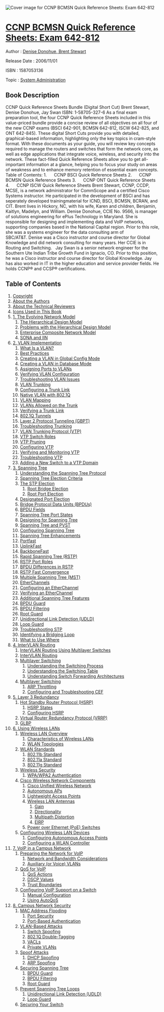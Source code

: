 ![Cover image for CCNP BCMSN Quick Reference Sheets: Exam 642-812](https://imgdetail.ebookreading.net/cover/cover/system_admin/EB1587053136.jpg)

[CCNP BCMSN Quick Reference Sheets: Exam 642-812](https://ebookreading.net/view/book/CCNP+BCMSN+Quick+Reference+Sheets%3A+Exam+642-812-EB1587053136_1.html "CCNP BCMSN Quick Reference Sheets: Exam 642-812")
====================================================================================================================

Author : [Denise Donohue](https://ebookreading.net/search/author/Denise+Donohue),[ Brent Stewart](https://ebookreading.net/search/author/+Brent+Stewart)

Release Date : 2006/11/01

ISBN : 1587053136

Topic : [System Administration](https://ebookreading.net/search/category/system-administration)

Book Description
-----------------

CCNP Quick Reference Sheets Bundle (Digital Short Cut)
Brent Stewart, Denise Donohue, Jay Swan
ISBN: 1-58705-327-6
As a final exam preparation tool, the four CCNP Quick Reference Sheets included in this value-priced bundle provide a concise review of all objectives on all four of the new CCNP exams (BSCI 642-901, BCMSN 642-812, ISCW 642-825, and ONT 642-845). These digital Short Cuts provide you with detailed, graphical-based information, highlighting only the key topics in cram-style format.
With these documents as your guide, you will review key concepts required to manage the routers and switches that form the network core, as well as edge applications that integrate voice, wireless, and security into the network. These fact-filled Quick Reference Sheets allow you to get all-important information at a glance, helping you to focus your study on areas of weakness and to enhance memory retention of essential exam concepts.
Table of Contents:
1.      CCNP BSCI Quick Reference Sheets
2.      CCNP BCMSN Quick Reference Sheets
3.      CCNP ONT Quick Reference Sheets
4.      CCNP ISCW Quick Reference Sheets
Brent Stewart, CCNP, CCDP, MCSE, is a network administrator for CommScope and a certified Cisco Systems instructor. He participated in the development of BSCI and has seperately developed trainingmaterial for ICND, BSCI, BCMSN, BCRAN, and CIT. Brent lives in Hickory, NC, with his wife, Karen and children, Benjamin, Kaitlyn, Madelyn, and William.
Denise Donohue, CCIE No. 9566, is manager of solutions engineering for ePlus Technology in Maryland. She is responsible for designing and implementing data and VoIP networks, supporting companies based in the National Capital region. Prior to this role, she was a systems engineer for the data consulting arm of SBC/AT&amp;T. Denise was a Cisco instructor and course director for Global Knowledge and did network consulting for many years. Her CCIE is in Routing and Switching.  
Jay Swan is a senior network engineer for the Southern Ute Indian Tribe Growth Fund in Ignacio, CO. Prior to this position, he was a Cisco instructor and course director for Global Knowledge. Jay has also worked in IT in the higher education and service provider fields. He holds CCNP® and CCSP® certifications.
              
Table of Contents
-----------------

1. [Copyright](https://ebookreading.net/view/book/CCNP+BCMSN+Quick+Reference+Sheets%3A+Exam+642-812-EB1587053136_1.html)
1. [About the Authors](https://ebookreading.net/view/book/CCNP+BCMSN+Quick+Reference+Sheets%3A+Exam+642-812-EB1587053136_2.html)
1. [About the Technical Reviewers](https://ebookreading.net/view/book/CCNP+BCMSN+Quick+Reference+Sheets%3A+Exam+642-812-EB1587053136_3.html)
1. [Icons Used in This Book](https://ebookreading.net/view/book/CCNP+BCMSN+Quick+Reference+Sheets%3A+Exam+642-812-EB1587053136_4.html)
1. [1. The Evolving Network Model](https://ebookreading.net/view/book/CCNP+BCMSN+Quick+Reference+Sheets%3A+Exam+642-812-EB1587053136_5.html)
    1. [The Hierarchical Design Model](https://ebookreading.net/view/book/CCNP+BCMSN+Quick+Reference+Sheets%3A+Exam+642-812-EB1587053136_5.html#ch01lev1sec1)
    1. [Problems with the Hierarchical Design Model](https://ebookreading.net/view/book/CCNP+BCMSN+Quick+Reference+Sheets%3A+Exam+642-812-EB1587053136_5.html#ch01lev1sec2)
    1. [Enterprise Composite Network Model](https://ebookreading.net/view/book/CCNP+BCMSN+Quick+Reference+Sheets%3A+Exam+642-812-EB1587053136_5.html#ch01lev1sec3)
    1. [SONA and IIN](https://ebookreading.net/view/book/CCNP+BCMSN+Quick+Reference+Sheets%3A+Exam+642-812-EB1587053136_5.html#ch01lev1sec4)
1. [2. VLAN Implementation](https://ebookreading.net/view/book/CCNP+BCMSN+Quick+Reference+Sheets%3A+Exam+642-812-EB1587053136_6.html)
    1. [What Is a VLAN?](https://ebookreading.net/view/book/CCNP+BCMSN+Quick+Reference+Sheets%3A+Exam+642-812-EB1587053136_6.html#ch02lev1sec1)
    1. [Best Practices](https://ebookreading.net/view/book/CCNP+BCMSN+Quick+Reference+Sheets%3A+Exam+642-812-EB1587053136_6.html#ch02lev1sec2)
    1. [Creating a VLAN in Global Config Mode](https://ebookreading.net/view/book/CCNP+BCMSN+Quick+Reference+Sheets%3A+Exam+642-812-EB1587053136_6.html#ch02lev1sec3)
    1. [Creating a VLAN in Database Mode](https://ebookreading.net/view/book/CCNP+BCMSN+Quick+Reference+Sheets%3A+Exam+642-812-EB1587053136_6.html#ch02lev1sec4)
    1. [Assigning Ports to VLANs](https://ebookreading.net/view/book/CCNP+BCMSN+Quick+Reference+Sheets%3A+Exam+642-812-EB1587053136_6.html#ch02lev1sec5)
    1. [Verifying VLAN Configuration](https://ebookreading.net/view/book/CCNP+BCMSN+Quick+Reference+Sheets%3A+Exam+642-812-EB1587053136_6.html#ch02lev1sec6)
    1. [Troubleshooting VLAN Issues](https://ebookreading.net/view/book/CCNP+BCMSN+Quick+Reference+Sheets%3A+Exam+642-812-EB1587053136_6.html#ch02lev1sec7)
    1. [VLAN Trunking](https://ebookreading.net/view/book/CCNP+BCMSN+Quick+Reference+Sheets%3A+Exam+642-812-EB1587053136_6.html#ch02lev1sec8)
    1. [Configuring a Trunk Link](https://ebookreading.net/view/book/CCNP+BCMSN+Quick+Reference+Sheets%3A+Exam+642-812-EB1587053136_6.html#ch02lev1sec9)
    1. [Native VLAN with 802.1Q](https://ebookreading.net/view/book/CCNP+BCMSN+Quick+Reference+Sheets%3A+Exam+642-812-EB1587053136_6.html#ch02lev1sec10)
    1. [VLAN Mapping](https://ebookreading.net/view/book/CCNP+BCMSN+Quick+Reference+Sheets%3A+Exam+642-812-EB1587053136_6.html#ch02lev1sec11)
    1. [VLANs Allowed on the Trunk](https://ebookreading.net/view/book/CCNP+BCMSN+Quick+Reference+Sheets%3A+Exam+642-812-EB1587053136_6.html#ch02lev1sec12)
    1. [Verifying a Trunk Link](https://ebookreading.net/view/book/CCNP+BCMSN+Quick+Reference+Sheets%3A+Exam+642-812-EB1587053136_6.html#ch02lev1sec13)
    1. [802.1Q Tunnels](https://ebookreading.net/view/book/CCNP+BCMSN+Quick+Reference+Sheets%3A+Exam+642-812-EB1587053136_6.html#ch02lev1sec14)
    1. [Layer 2 Protocol Tunneling (GBPT)](https://ebookreading.net/view/book/CCNP+BCMSN+Quick+Reference+Sheets%3A+Exam+642-812-EB1587053136_6.html#ch02lev1sec15)
    1. [Troubleshooting Trunking](https://ebookreading.net/view/book/CCNP+BCMSN+Quick+Reference+Sheets%3A+Exam+642-812-EB1587053136_6.html#ch02lev1sec16)
    1. [VLAN Trunking Protocol (VTP)](https://ebookreading.net/view/book/CCNP+BCMSN+Quick+Reference+Sheets%3A+Exam+642-812-EB1587053136_6.html#ch02lev1sec17)
    1. [VTP Switch Roles](https://ebookreading.net/view/book/CCNP+BCMSN+Quick+Reference+Sheets%3A+Exam+642-812-EB1587053136_6.html#ch02lev1sec18)
    1. [VTP Pruning](https://ebookreading.net/view/book/CCNP+BCMSN+Quick+Reference+Sheets%3A+Exam+642-812-EB1587053136_6.html#ch02lev1sec19)
    1. [Configuring VTP](https://ebookreading.net/view/book/CCNP+BCMSN+Quick+Reference+Sheets%3A+Exam+642-812-EB1587053136_6.html#ch02lev1sec20)
    1. [Verifying and Monitoring VTP](https://ebookreading.net/view/book/CCNP+BCMSN+Quick+Reference+Sheets%3A+Exam+642-812-EB1587053136_6.html#ch02lev1sec21)
    1. [Troubleshooting VTP](https://ebookreading.net/view/book/CCNP+BCMSN+Quick+Reference+Sheets%3A+Exam+642-812-EB1587053136_6.html#ch02lev1sec22)
    1. [Adding a New Switch to a VTP Domain](https://ebookreading.net/view/book/CCNP+BCMSN+Quick+Reference+Sheets%3A+Exam+642-812-EB1587053136_6.html#ch02lev1sec23)
1. [3. Spanning Tree](https://ebookreading.net/view/book/CCNP+BCMSN+Quick+Reference+Sheets%3A+Exam+642-812-EB1587053136_7.html)
    1. [Understanding the Spanning Tree Protocol](https://ebookreading.net/view/book/CCNP+BCMSN+Quick+Reference+Sheets%3A+Exam+642-812-EB1587053136_7.html#ch03lev1sec1)
    1. [Spanning Tree Election Criteria](https://ebookreading.net/view/book/CCNP+BCMSN+Quick+Reference+Sheets%3A+Exam+642-812-EB1587053136_7.html#ch03lev1sec2)
    1. [The STP Election](https://ebookreading.net/view/book/CCNP+BCMSN+Quick+Reference+Sheets%3A+Exam+642-812-EB1587053136_7.html#ch03lev1sec3)
        1. [Root Bridge Election](https://ebookreading.net/view/book/CCNP+BCMSN+Quick+Reference+Sheets%3A+Exam+642-812-EB1587053136_7.html#ch03lev2sec1)
        1. [Root Port Election](https://ebookreading.net/view/book/CCNP+BCMSN+Quick+Reference+Sheets%3A+Exam+642-812-EB1587053136_7.html#ch03lev2sec2)
    1. [Designated Port Election](https://ebookreading.net/view/book/CCNP+BCMSN+Quick+Reference+Sheets%3A+Exam+642-812-EB1587053136_7.html#ch03lev1sec4)
    1. [Bridge Protocol Data Units (BPDUs)](https://ebookreading.net/view/book/CCNP+BCMSN+Quick+Reference+Sheets%3A+Exam+642-812-EB1587053136_7.html#ch03lev1sec5)
    1. [BPDU Fields](https://ebookreading.net/view/book/CCNP+BCMSN+Quick+Reference+Sheets%3A+Exam+642-812-EB1587053136_7.html#ch03lev1sec6)
    1. [Spanning Tree Port States](https://ebookreading.net/view/book/CCNP+BCMSN+Quick+Reference+Sheets%3A+Exam+642-812-EB1587053136_7.html#ch03lev1sec7)
    1. [Designing for Spanning Tree](https://ebookreading.net/view/book/CCNP+BCMSN+Quick+Reference+Sheets%3A+Exam+642-812-EB1587053136_7.html#ch03lev1sec8)
    1. [Spanning Tree and PVST](https://ebookreading.net/view/book/CCNP+BCMSN+Quick+Reference+Sheets%3A+Exam+642-812-EB1587053136_7.html#ch03lev1sec9)
    1. [Configuring Spanning Tree](https://ebookreading.net/view/book/CCNP+BCMSN+Quick+Reference+Sheets%3A+Exam+642-812-EB1587053136_7.html#ch03lev1sec10)
    1. [Spanning Tree Enhancements](https://ebookreading.net/view/book/CCNP+BCMSN+Quick+Reference+Sheets%3A+Exam+642-812-EB1587053136_7.html#ch03lev1sec11)
    1. [Portfast](https://ebookreading.net/view/book/CCNP+BCMSN+Quick+Reference+Sheets%3A+Exam+642-812-EB1587053136_7.html#ch03lev1sec12)
    1. [UplinkFast](https://ebookreading.net/view/book/CCNP+BCMSN+Quick+Reference+Sheets%3A+Exam+642-812-EB1587053136_7.html#ch03lev1sec13)
    1. [BackboneFast](https://ebookreading.net/view/book/CCNP+BCMSN+Quick+Reference+Sheets%3A+Exam+642-812-EB1587053136_7.html#ch03lev1sec14)
    1. [Rapid Spanning Tree (RSTP)](https://ebookreading.net/view/book/CCNP+BCMSN+Quick+Reference+Sheets%3A+Exam+642-812-EB1587053136_7.html#ch03lev1sec15)
    1. [RSTP Port Roles](https://ebookreading.net/view/book/CCNP+BCMSN+Quick+Reference+Sheets%3A+Exam+642-812-EB1587053136_7.html#ch03lev1sec16)
    1. [BPDU Differences in RSTP](https://ebookreading.net/view/book/CCNP+BCMSN+Quick+Reference+Sheets%3A+Exam+642-812-EB1587053136_7.html#ch03lev1sec17)
    1. [RSTP Fast Convergence](https://ebookreading.net/view/book/CCNP+BCMSN+Quick+Reference+Sheets%3A+Exam+642-812-EB1587053136_7.html#ch03lev1sec18)
    1. [Multiple Spanning Tree (MST)](https://ebookreading.net/view/book/CCNP+BCMSN+Quick+Reference+Sheets%3A+Exam+642-812-EB1587053136_7.html#ch03lev1sec19)
    1. [EtherChannels](https://ebookreading.net/view/book/CCNP+BCMSN+Quick+Reference+Sheets%3A+Exam+642-812-EB1587053136_7.html#ch03lev1sec20)
    1. [Configuring an EtherChannel](https://ebookreading.net/view/book/CCNP+BCMSN+Quick+Reference+Sheets%3A+Exam+642-812-EB1587053136_7.html#ch03lev1sec21)
    1. [Verifying an EtherChannel](https://ebookreading.net/view/book/CCNP+BCMSN+Quick+Reference+Sheets%3A+Exam+642-812-EB1587053136_7.html#ch03lev1sec22)
    1. [Additional Spanning Tree Features](https://ebookreading.net/view/book/CCNP+BCMSN+Quick+Reference+Sheets%3A+Exam+642-812-EB1587053136_7.html#ch03lev1sec23)
    1. [BPDU Guard](https://ebookreading.net/view/book/CCNP+BCMSN+Quick+Reference+Sheets%3A+Exam+642-812-EB1587053136_7.html#ch03lev1sec24)
    1. [BPDU Filtering](https://ebookreading.net/view/book/CCNP+BCMSN+Quick+Reference+Sheets%3A+Exam+642-812-EB1587053136_7.html#ch03lev1sec25)
    1. [Root Guard](https://ebookreading.net/view/book/CCNP+BCMSN+Quick+Reference+Sheets%3A+Exam+642-812-EB1587053136_7.html#ch03lev1sec26)
    1. [Unidirectional Link Detection (UDLD)](https://ebookreading.net/view/book/CCNP+BCMSN+Quick+Reference+Sheets%3A+Exam+642-812-EB1587053136_7.html#ch03lev1sec27)
    1. [Loop Guard](https://ebookreading.net/view/book/CCNP+BCMSN+Quick+Reference+Sheets%3A+Exam+642-812-EB1587053136_7.html#ch03lev1sec28)
    1. [Troubleshooting STP](https://ebookreading.net/view/book/CCNP+BCMSN+Quick+Reference+Sheets%3A+Exam+642-812-EB1587053136_7.html#ch03lev1sec29)
    1. [Identifying a Bridging Loop](https://ebookreading.net/view/book/CCNP+BCMSN+Quick+Reference+Sheets%3A+Exam+642-812-EB1587053136_7.html#ch03lev1sec30)
    1. [What to Use Where](https://ebookreading.net/view/book/CCNP+BCMSN+Quick+Reference+Sheets%3A+Exam+642-812-EB1587053136_7.html#ch03lev1sec31)
1. [4. InterVLAN Routing](https://ebookreading.net/view/book/CCNP+BCMSN+Quick+Reference+Sheets%3A+Exam+642-812-EB1587053136_8.html)
    1. [InterVLAN Routing Using Multilayer Switches](https://ebookreading.net/view/book/CCNP+BCMSN+Quick+Reference+Sheets%3A+Exam+642-812-EB1587053136_8.html#ch04lev1sec1)
    1. [InterVLAN Routing](https://ebookreading.net/view/book/CCNP+BCMSN+Quick+Reference+Sheets%3A+Exam+642-812-EB1587053136_8.html#ch04lev1sec2)
    1. [Multilayer Switching](https://ebookreading.net/view/book/CCNP+BCMSN+Quick+Reference+Sheets%3A+Exam+642-812-EB1587053136_8.html#ch04lev1sec3)
        1. [Understanding the Switching Process](https://ebookreading.net/view/book/CCNP+BCMSN+Quick+Reference+Sheets%3A+Exam+642-812-EB1587053136_8.html#ch04lev2sec1)
        1. [Understanding the Switching Table](https://ebookreading.net/view/book/CCNP+BCMSN+Quick+Reference+Sheets%3A+Exam+642-812-EB1587053136_8.html#ch04lev2sec2)
        1. [Understanding Switch Forwarding Architectures](https://ebookreading.net/view/book/CCNP+BCMSN+Quick+Reference+Sheets%3A+Exam+642-812-EB1587053136_8.html#ch04lev2sec3)
    1. [Multilayer Switching](https://ebookreading.net/view/book/CCNP+BCMSN+Quick+Reference+Sheets%3A+Exam+642-812-EB1587053136_8.html#ch04lev1sec4)
        1. [ARP Throttling](https://ebookreading.net/view/book/CCNP+BCMSN+Quick+Reference+Sheets%3A+Exam+642-812-EB1587053136_8.html#ch04lev2sec4)
        1. [Configuring and Troubleshooting CEF](https://ebookreading.net/view/book/CCNP+BCMSN+Quick+Reference+Sheets%3A+Exam+642-812-EB1587053136_8.html#ch04lev2sec5)
1. [5. Layer 3 Redundancy](https://ebookreading.net/view/book/CCNP+BCMSN+Quick+Reference+Sheets%3A+Exam+642-812-EB1587053136_9.html)
    1. [Hot Standby Router Protocol (HSRP)](https://ebookreading.net/view/book/CCNP+BCMSN+Quick+Reference+Sheets%3A+Exam+642-812-EB1587053136_9.html#ch05lev1sec1)
        1. [HSRP States](https://ebookreading.net/view/book/CCNP+BCMSN+Quick+Reference+Sheets%3A+Exam+642-812-EB1587053136_9.html#ch05lev2sec1)
        1. [Configuring HSRP](https://ebookreading.net/view/book/CCNP+BCMSN+Quick+Reference+Sheets%3A+Exam+642-812-EB1587053136_9.html#ch05lev2sec2)
    1. [Virtual Router Redundancy Protocol (VRRP)](https://ebookreading.net/view/book/CCNP+BCMSN+Quick+Reference+Sheets%3A+Exam+642-812-EB1587053136_9.html#ch05lev1sec2)
    1. [GLBP](https://ebookreading.net/view/book/CCNP+BCMSN+Quick+Reference+Sheets%3A+Exam+642-812-EB1587053136_9.html#ch05lev1sec3)
1. [6. Using Wireless LANs](https://ebookreading.net/view/book/CCNP+BCMSN+Quick+Reference+Sheets%3A+Exam+642-812-EB1587053136_10.html)
    1. [Wireless LAN Overview](https://ebookreading.net/view/book/CCNP+BCMSN+Quick+Reference+Sheets%3A+Exam+642-812-EB1587053136_10.html#ch06lev1sec1)
        1. [Characteristics of Wireless LANs](https://ebookreading.net/view/book/CCNP+BCMSN+Quick+Reference+Sheets%3A+Exam+642-812-EB1587053136_10.html#ch06lev2sec1)
        1. [WLAN Topologies](https://ebookreading.net/view/book/CCNP+BCMSN+Quick+Reference+Sheets%3A+Exam+642-812-EB1587053136_10.html#ch06lev2sec2)
    1. [WLAN Standards](https://ebookreading.net/view/book/CCNP+BCMSN+Quick+Reference+Sheets%3A+Exam+642-812-EB1587053136_10.html#ch06lev1sec2)
        1. [802.11b Standard](https://ebookreading.net/view/book/CCNP+BCMSN+Quick+Reference+Sheets%3A+Exam+642-812-EB1587053136_10.html#ch06lev2sec3)
        1. [802.11a Standard](https://ebookreading.net/view/book/CCNP+BCMSN+Quick+Reference+Sheets%3A+Exam+642-812-EB1587053136_10.html#ch06lev2sec4)
        1. [802.11g Standard](https://ebookreading.net/view/book/CCNP+BCMSN+Quick+Reference+Sheets%3A+Exam+642-812-EB1587053136_10.html#ch06lev2sec5)
    1. [Wireless Security](https://ebookreading.net/view/book/CCNP+BCMSN+Quick+Reference+Sheets%3A+Exam+642-812-EB1587053136_10.html#ch06lev1sec3)
        1. [WPA/WPA2 Authentication](https://ebookreading.net/view/book/CCNP+BCMSN+Quick+Reference+Sheets%3A+Exam+642-812-EB1587053136_10.html#ch06lev2sec6)
    1. [Cisco Wireless Network Components](https://ebookreading.net/view/book/CCNP+BCMSN+Quick+Reference+Sheets%3A+Exam+642-812-EB1587053136_10.html#ch06lev1sec4)
        1. [Cisco Unified Wireless Network](https://ebookreading.net/view/book/CCNP+BCMSN+Quick+Reference+Sheets%3A+Exam+642-812-EB1587053136_10.html#ch06lev2sec7)
        1. [Autonomous APs](https://ebookreading.net/view/book/CCNP+BCMSN+Quick+Reference+Sheets%3A+Exam+642-812-EB1587053136_10.html#ch06lev2sec8)
        1. [Lightweight Access Points](https://ebookreading.net/view/book/CCNP+BCMSN+Quick+Reference+Sheets%3A+Exam+642-812-EB1587053136_10.html#ch06lev2sec9)
        1. [Wireless LAN Antennas](https://ebookreading.net/view/book/CCNP+BCMSN+Quick+Reference+Sheets%3A+Exam+642-812-EB1587053136_10.html#ch06lev2sec10)
            1. [Gain](https://ebookreading.net/view/book/CCNP+BCMSN+Quick+Reference+Sheets%3A+Exam+642-812-EB1587053136_10.html#ch06lev3sec1)
            1. [Directionality](https://ebookreading.net/view/book/CCNP+BCMSN+Quick+Reference+Sheets%3A+Exam+642-812-EB1587053136_10.html#ch06lev3sec2)
            1. [Multipath Distortion](https://ebookreading.net/view/book/CCNP+BCMSN+Quick+Reference+Sheets%3A+Exam+642-812-EB1587053136_10.html#ch06lev3sec3)
            1. [EIRP](https://ebookreading.net/view/book/CCNP+BCMSN+Quick+Reference+Sheets%3A+Exam+642-812-EB1587053136_10.html#ch06lev3sec4)
        1. [Power over Ethernet (PoE) Switches](https://ebookreading.net/view/book/CCNP+BCMSN+Quick+Reference+Sheets%3A+Exam+642-812-EB1587053136_10.html#ch06lev2sec11)
    1. [Configuring Wireless LAN Devices](https://ebookreading.net/view/book/CCNP+BCMSN+Quick+Reference+Sheets%3A+Exam+642-812-EB1587053136_10.html#ch06lev1sec5)
        1. [Configuring Autonomous Access Points](https://ebookreading.net/view/book/CCNP+BCMSN+Quick+Reference+Sheets%3A+Exam+642-812-EB1587053136_10.html#ch06lev2sec12)
        1. [Configuring a WLAN Controller](https://ebookreading.net/view/book/CCNP+BCMSN+Quick+Reference+Sheets%3A+Exam+642-812-EB1587053136_10.html#ch06lev2sec13)
1. [7. VoIP in a Campus Network](https://ebookreading.net/view/book/CCNP+BCMSN+Quick+Reference+Sheets%3A+Exam+642-812-EB1587053136_11.html)
    1. [Preparing the Network for VoIP](https://ebookreading.net/view/book/CCNP+BCMSN+Quick+Reference+Sheets%3A+Exam+642-812-EB1587053136_11.html#ch07lev1sec1)
        1. [Network and Bandwidth Considerations](https://ebookreading.net/view/book/CCNP+BCMSN+Quick+Reference+Sheets%3A+Exam+642-812-EB1587053136_11.html#ch07lev2sec1)
        1. [Auxiliary (or Voice) VLANs](https://ebookreading.net/view/book/CCNP+BCMSN+Quick+Reference+Sheets%3A+Exam+642-812-EB1587053136_11.html#ch07lev2sec2)
    1. [QoS for VoIP](https://ebookreading.net/view/book/CCNP+BCMSN+Quick+Reference+Sheets%3A+Exam+642-812-EB1587053136_11.html#ch07lev1sec2)
        1. [QoS Actions](https://ebookreading.net/view/book/CCNP+BCMSN+Quick+Reference+Sheets%3A+Exam+642-812-EB1587053136_11.html#ch07lev2sec3)
        1. [DSCP Values](https://ebookreading.net/view/book/CCNP+BCMSN+Quick+Reference+Sheets%3A+Exam+642-812-EB1587053136_11.html#ch07lev2sec4)
        1. [Trust Boundaries](https://ebookreading.net/view/book/CCNP+BCMSN+Quick+Reference+Sheets%3A+Exam+642-812-EB1587053136_11.html#ch07lev2sec5)
    1. [Configuring VoIP Support on a Switch](https://ebookreading.net/view/book/CCNP+BCMSN+Quick+Reference+Sheets%3A+Exam+642-812-EB1587053136_11.html#ch07lev1sec3)
        1. [Manual Configuration](https://ebookreading.net/view/book/CCNP+BCMSN+Quick+Reference+Sheets%3A+Exam+642-812-EB1587053136_11.html#ch07lev2sec6)
        1. [Using AutoQoS](https://ebookreading.net/view/book/CCNP+BCMSN+Quick+Reference+Sheets%3A+Exam+642-812-EB1587053136_11.html#ch07lev2sec7)
1. [8. Campus Network Security](https://ebookreading.net/view/book/CCNP+BCMSN+Quick+Reference+Sheets%3A+Exam+642-812-EB1587053136_12.html)
    1. [MAC Address Flooding](https://ebookreading.net/view/book/CCNP+BCMSN+Quick+Reference+Sheets%3A+Exam+642-812-EB1587053136_12.html#ch08lev1sec1)
        1. [Port Security](https://ebookreading.net/view/book/CCNP+BCMSN+Quick+Reference+Sheets%3A+Exam+642-812-EB1587053136_12.html#ch08lev2sec1)
        1. [Port-Based Authentication](https://ebookreading.net/view/book/CCNP+BCMSN+Quick+Reference+Sheets%3A+Exam+642-812-EB1587053136_12.html#ch08lev2sec2)
    1. [VLAN-Based Attacks](https://ebookreading.net/view/book/CCNP+BCMSN+Quick+Reference+Sheets%3A+Exam+642-812-EB1587053136_12.html#ch08lev1sec2)
        1. [Switch Spoofing](https://ebookreading.net/view/book/CCNP+BCMSN+Quick+Reference+Sheets%3A+Exam+642-812-EB1587053136_12.html#ch08lev2sec3)
        1. [802.1Q Double-Tagging](https://ebookreading.net/view/book/CCNP+BCMSN+Quick+Reference+Sheets%3A+Exam+642-812-EB1587053136_12.html#ch08lev2sec4)
        1. [VACLs](https://ebookreading.net/view/book/CCNP+BCMSN+Quick+Reference+Sheets%3A+Exam+642-812-EB1587053136_12.html#ch08lev2sec5)
        1. [Private VLANs](https://ebookreading.net/view/book/CCNP+BCMSN+Quick+Reference+Sheets%3A+Exam+642-812-EB1587053136_12.html#ch08lev2sec6)
    1. [Spoof Attacks](https://ebookreading.net/view/book/CCNP+BCMSN+Quick+Reference+Sheets%3A+Exam+642-812-EB1587053136_12.html#ch08lev1sec3)
        1. [DHCP Spoofing](https://ebookreading.net/view/book/CCNP+BCMSN+Quick+Reference+Sheets%3A+Exam+642-812-EB1587053136_12.html#ch08lev2sec7)
        1. [ARP Spoofing](https://ebookreading.net/view/book/CCNP+BCMSN+Quick+Reference+Sheets%3A+Exam+642-812-EB1587053136_12.html#ch08lev2sec8)
    1. [Securing Spanning Tree](https://ebookreading.net/view/book/CCNP+BCMSN+Quick+Reference+Sheets%3A+Exam+642-812-EB1587053136_12.html#ch08lev1sec4)
        1. [BPDU Guard](https://ebookreading.net/view/book/CCNP+BCMSN+Quick+Reference+Sheets%3A+Exam+642-812-EB1587053136_12.html#ch08lev2sec9)
        1. [BPDU Filtering](https://ebookreading.net/view/book/CCNP+BCMSN+Quick+Reference+Sheets%3A+Exam+642-812-EB1587053136_12.html#ch08lev2sec10)
        1. [Root Guard](https://ebookreading.net/view/book/CCNP+BCMSN+Quick+Reference+Sheets%3A+Exam+642-812-EB1587053136_12.html#ch08lev2sec11)
    1. [Prevent Spanning Tree Loops](https://ebookreading.net/view/book/CCNP+BCMSN+Quick+Reference+Sheets%3A+Exam+642-812-EB1587053136_12.html#ch08lev1sec5)
        1. [Unidirectional Link Detection (UDLD)](https://ebookreading.net/view/book/CCNP+BCMSN+Quick+Reference+Sheets%3A+Exam+642-812-EB1587053136_12.html#ch08lev2sec12)
        1. [Loop Guard](https://ebookreading.net/view/book/CCNP+BCMSN+Quick+Reference+Sheets%3A+Exam+642-812-EB1587053136_12.html#ch08lev2sec13)
    1. [Securing Your Switch](https://ebookreading.net/view/book/CCNP+BCMSN+Quick+Reference+Sheets%3A+Exam+642-812-EB1587053136_12.html#ch08lev1sec6)
